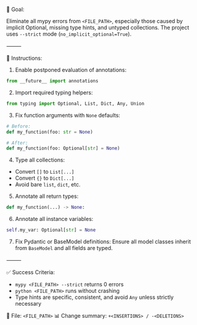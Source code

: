 

🧠 Goal:

Eliminate all mypy errors from `<FILE_PATH>`, especially those caused by implicit Optional, missing type hints, and untyped collections. The project uses `--strict` mode (`no_implicit_optional=True`).

⸻

🧾 Instructions:
1. Enable postponed evaluation of annotations:
```python
from __future__ import annotations
```

2. Import required typing helpers:
```python
from typing import Optional, List, Dict, Any, Union
```

3. Fix function arguments with `None` defaults:
```python
# Before:
def my_function(foo: str = None)

# After:
def my_function(foo: Optional[str] = None)
```

4. Type all collections:
- Convert `[]` to `List[...]`
- Convert `{}` to `Dict[...]`
- Avoid bare `list`, `dict`, etc.

5. Annotate all return types:
```python
def my_function(...) -> None:
```

6. Annotate all instance variables:
```python
self.my_var: Optional[str] = None
```

7. Fix Pydantic or BaseModel definitions:
Ensure all model classes inherit from `BaseModel` and all fields are typed.

⸻

✅ Success Criteria:
- `mypy <FILE_PATH> --strict` returns 0 errors
- `python <FILE_PATH>` runs without crashing
- Type hints are specific, consistent, and avoid `Any` unless strictly necessary

📎 File: `<FILE_PATH>`
📊 Change summary: `+<INSERTIONS> / -<DELETIONS>`
